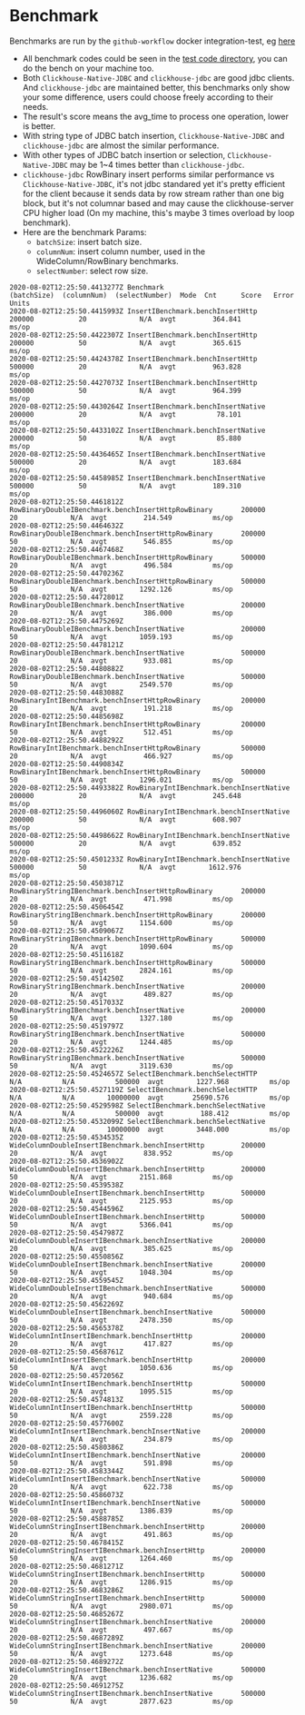 Benchmark
=========
Benchmarks are run by the `github-workflow` docker integration-test, eg [here](https://pipelines.actions.githubusercontent.com/QbHe5hNOfFaRrXVIS27533x1xALCRW60s95Fnk3uNRnLoX4ScD/_apis/pipelines/1/runs/12/signedlogcontent/3?urlExpires=2020-08-02T12%3A52%3A27.0078520Z&urlSigningMethod=HMACV1&urlSignature=Zn3fh71kxFaHRNgjA8OZZVGUz0It45KTCe7DR8MeVtU%3D)
- All benchmark codes could be seen in the [test code directory](https://github.com/housepower/ClickHouse-Native-JDBC/clickhouse-native-jdbc/src/test/java/com/github/housepower/jdbc/benchmark), you can do the bench on your machine too.
- Both  `Clickhouse-Native-JDBC` and `clickhouse-jdbc` are good jdbc clients. And `clickhouse-jdbc` are maintained better, 
    this benchmarks only show your some difference, users could choose freely according to their needs.
- The result's score means the avg_time to process one operation, lower is better.
- With string type of JDBC batch insertion, `Clickhouse-Native-JDBC` and `clickhouse-jdbc` are almost the similar performance.
- With other types of JDBC batch insertion or selection, `Clickhouse-Native-JDBC` may be 1~4 times better than `clickhouse-jdbc`.
- `clickhouse-jdbc` RowBinary insert performs similar performance vs `Clickhouse-Native-JDBC`, 
    it's not jdbc standared yet it's pretty efficient for the client because it sends data by row stream rather than one big block,
    but it's not columnar based and may cause the clickhouse-server CPU higher load (On my machine, this's maybe 3 times overload by loop benchmark).
- Here are the benchmark Params:
    - `batchSize`: insert batch size.
    - `columnNum`: insert column number, used in the WideColumn/RowBinary benchmarks.
    - `selectNumber`: select row size.
    
```
2020-08-02T12:25:50.4413277Z Benchmark                                           (batchSize)  (columnNum)  (selectNumber)  Mode  Cnt      Score   Error  Units
2020-08-02T12:25:50.4415993Z InsertIBenchmark.benchInsertHttp                         200000           20             N/A  avgt         364.841          ms/op
2020-08-02T12:25:50.4422307Z InsertIBenchmark.benchInsertHttp                         200000           50             N/A  avgt         365.615          ms/op
2020-08-02T12:25:50.4424378Z InsertIBenchmark.benchInsertHttp                         500000           20             N/A  avgt         963.828          ms/op
2020-08-02T12:25:50.4427073Z InsertIBenchmark.benchInsertHttp                         500000           50             N/A  avgt         964.399          ms/op
2020-08-02T12:25:50.4430264Z InsertIBenchmark.benchInsertNative                       200000           20             N/A  avgt          78.101          ms/op
2020-08-02T12:25:50.4433102Z InsertIBenchmark.benchInsertNative                       200000           50             N/A  avgt          85.880          ms/op
2020-08-02T12:25:50.4436465Z InsertIBenchmark.benchInsertNative                       500000           20             N/A  avgt         183.684          ms/op
2020-08-02T12:25:50.4458985Z InsertIBenchmark.benchInsertNative                       500000           50             N/A  avgt         189.310          ms/op
2020-08-02T12:25:50.4461812Z RowBinaryDoubleIBenchmark.benchInsertHttpRowBinary       200000           20             N/A  avgt         214.549          ms/op
2020-08-02T12:25:50.4464632Z RowBinaryDoubleIBenchmark.benchInsertHttpRowBinary       200000           50             N/A  avgt         546.855          ms/op
2020-08-02T12:25:50.4467468Z RowBinaryDoubleIBenchmark.benchInsertHttpRowBinary       500000           20             N/A  avgt         496.584          ms/op
2020-08-02T12:25:50.4470236Z RowBinaryDoubleIBenchmark.benchInsertHttpRowBinary       500000           50             N/A  avgt        1292.126          ms/op
2020-08-02T12:25:50.4472801Z RowBinaryDoubleIBenchmark.benchInsertNative              200000           20             N/A  avgt         386.000          ms/op
2020-08-02T12:25:50.4475269Z RowBinaryDoubleIBenchmark.benchInsertNative              200000           50             N/A  avgt        1059.193          ms/op
2020-08-02T12:25:50.4478121Z RowBinaryDoubleIBenchmark.benchInsertNative              500000           20             N/A  avgt         933.081          ms/op
2020-08-02T12:25:50.4480882Z RowBinaryDoubleIBenchmark.benchInsertNative              500000           50             N/A  avgt        2549.570          ms/op
2020-08-02T12:25:50.4483088Z RowBinaryIntIBenchmark.benchInsertHttpRowBinary          200000           20             N/A  avgt         191.218          ms/op
2020-08-02T12:25:50.4485698Z RowBinaryIntIBenchmark.benchInsertHttpRowBinary          200000           50             N/A  avgt         512.451          ms/op
2020-08-02T12:25:50.4488292Z RowBinaryIntIBenchmark.benchInsertHttpRowBinary          500000           20             N/A  avgt         466.927          ms/op
2020-08-02T12:25:50.4490834Z RowBinaryIntIBenchmark.benchInsertHttpRowBinary          500000           50             N/A  avgt        1296.021          ms/op
2020-08-02T12:25:50.4493382Z RowBinaryIntIBenchmark.benchInsertNative                 200000           20             N/A  avgt         245.648          ms/op
2020-08-02T12:25:50.4496060Z RowBinaryIntIBenchmark.benchInsertNative                 200000           50             N/A  avgt         608.907          ms/op
2020-08-02T12:25:50.4498662Z RowBinaryIntIBenchmark.benchInsertNative                 500000           20             N/A  avgt         639.852          ms/op
2020-08-02T12:25:50.4501233Z RowBinaryIntIBenchmark.benchInsertNative                 500000           50             N/A  avgt        1612.976          ms/op
2020-08-02T12:25:50.4503871Z RowBinaryStringIBenchmark.benchInsertHttpRowBinary       200000           20             N/A  avgt         471.998          ms/op
2020-08-02T12:25:50.4506454Z RowBinaryStringIBenchmark.benchInsertHttpRowBinary       200000           50             N/A  avgt        1154.600          ms/op
2020-08-02T12:25:50.4509067Z RowBinaryStringIBenchmark.benchInsertHttpRowBinary       500000           20             N/A  avgt        1090.604          ms/op
2020-08-02T12:25:50.4511618Z RowBinaryStringIBenchmark.benchInsertHttpRowBinary       500000           50             N/A  avgt        2824.161          ms/op
2020-08-02T12:25:50.4514250Z RowBinaryStringIBenchmark.benchInsertNative              200000           20             N/A  avgt         489.827          ms/op
2020-08-02T12:25:50.4517033Z RowBinaryStringIBenchmark.benchInsertNative              200000           50             N/A  avgt        1327.180          ms/op
2020-08-02T12:25:50.4519797Z RowBinaryStringIBenchmark.benchInsertNative              500000           20             N/A  avgt        1244.485          ms/op
2020-08-02T12:25:50.4522226Z RowBinaryStringIBenchmark.benchInsertNative              500000           50             N/A  avgt        3119.630          ms/op
2020-08-02T12:25:50.4524657Z SelectIBenchmark.benchSelectHTTP                            N/A          N/A          500000  avgt        1227.968          ms/op
2020-08-02T12:25:50.4527119Z SelectIBenchmark.benchSelectHTTP                            N/A          N/A        10000000  avgt       25690.576          ms/op
2020-08-02T12:25:50.4529598Z SelectIBenchmark.benchSelectNative                          N/A          N/A          500000  avgt         188.412          ms/op
2020-08-02T12:25:50.4532099Z SelectIBenchmark.benchSelectNative                          N/A          N/A        10000000  avgt        3448.000          ms/op
2020-08-02T12:25:50.4534535Z WideColumnDoubleInsertIBenchmark.benchInsertHttp         200000           20             N/A  avgt         838.952          ms/op
2020-08-02T12:25:50.4536902Z WideColumnDoubleInsertIBenchmark.benchInsertHttp         200000           50             N/A  avgt        2151.868          ms/op
2020-08-02T12:25:50.4539538Z WideColumnDoubleInsertIBenchmark.benchInsertHttp         500000           20             N/A  avgt        2125.953          ms/op
2020-08-02T12:25:50.4544596Z WideColumnDoubleInsertIBenchmark.benchInsertHttp         500000           50             N/A  avgt        5366.041          ms/op
2020-08-02T12:25:50.4547987Z WideColumnDoubleInsertIBenchmark.benchInsertNative       200000           20             N/A  avgt         385.625          ms/op
2020-08-02T12:25:50.4550856Z WideColumnDoubleInsertIBenchmark.benchInsertNative       200000           50             N/A  avgt        1048.304          ms/op
2020-08-02T12:25:50.4559545Z WideColumnDoubleInsertIBenchmark.benchInsertNative       500000           20             N/A  avgt         940.684          ms/op
2020-08-02T12:25:50.4562269Z WideColumnDoubleInsertIBenchmark.benchInsertNative       500000           50             N/A  avgt        2478.350          ms/op
2020-08-02T12:25:50.4565378Z WideColumnIntInsertIBenchmark.benchInsertHttp            200000           20             N/A  avgt         417.827          ms/op
2020-08-02T12:25:50.4568761Z WideColumnIntInsertIBenchmark.benchInsertHttp            200000           50             N/A  avgt        1050.636          ms/op
2020-08-02T12:25:50.4572056Z WideColumnIntInsertIBenchmark.benchInsertHttp            500000           20             N/A  avgt        1095.515          ms/op
2020-08-02T12:25:50.4574813Z WideColumnIntInsertIBenchmark.benchInsertHttp            500000           50             N/A  avgt        2559.228          ms/op
2020-08-02T12:25:50.4577600Z WideColumnIntInsertIBenchmark.benchInsertNative          200000           20             N/A  avgt         234.879          ms/op
2020-08-02T12:25:50.4580386Z WideColumnIntInsertIBenchmark.benchInsertNative          200000           50             N/A  avgt         591.898          ms/op
2020-08-02T12:25:50.4583344Z WideColumnIntInsertIBenchmark.benchInsertNative          500000           20             N/A  avgt         622.738          ms/op
2020-08-02T12:25:50.4586073Z WideColumnIntInsertIBenchmark.benchInsertNative          500000           50             N/A  avgt        1386.839          ms/op
2020-08-02T12:25:50.4588785Z WideColumnStringInsertIBenchmark.benchInsertHttp         200000           20             N/A  avgt         491.863          ms/op
2020-08-02T12:25:50.4678415Z WideColumnStringInsertIBenchmark.benchInsertHttp         200000           50             N/A  avgt        1264.460          ms/op
2020-08-02T12:25:50.4681271Z WideColumnStringInsertIBenchmark.benchInsertHttp         500000           20             N/A  avgt        1286.915          ms/op
2020-08-02T12:25:50.4683286Z WideColumnStringInsertIBenchmark.benchInsertHttp         500000           50             N/A  avgt        2980.071          ms/op
2020-08-02T12:25:50.4685267Z WideColumnStringInsertIBenchmark.benchInsertNative       200000           20             N/A  avgt         497.667          ms/op
2020-08-02T12:25:50.4687289Z WideColumnStringInsertIBenchmark.benchInsertNative       200000           50             N/A  avgt        1273.648          ms/op
2020-08-02T12:25:50.4689272Z WideColumnStringInsertIBenchmark.benchInsertNative       500000           20             N/A  avgt        1236.682          ms/op
2020-08-02T12:25:50.4691275Z WideColumnStringInsertIBenchmark.benchInsertNative       500000           50             N/A  avgt        2877.623          ms/op
```
